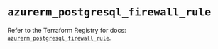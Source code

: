 # `azurerm_postgresql_firewall_rule`

Refer to the Terraform Registry for docs: [`azurerm_postgresql_firewall_rule`](https://registry.terraform.io/providers/hashicorp/azurerm/4.41.0/docs/resources/postgresql_firewall_rule).
